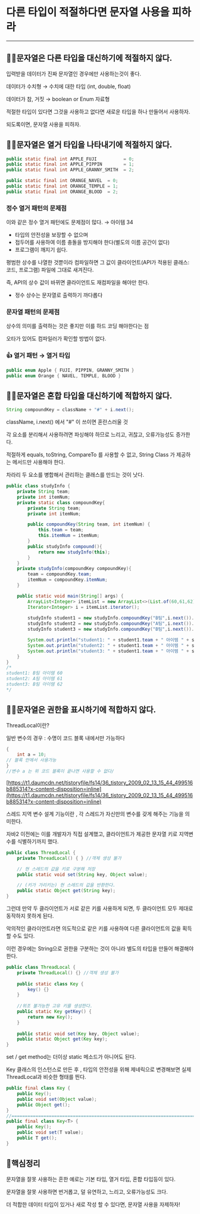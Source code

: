 # 다른 타입이 적절하다면 문자열 사용을 피하라

---

## 🙅‍♂️문자열은 다른 타입을 대신하기에 적절하지 않다.

입력받을 데이터가 진짜 문자열인 경우에만 사용하는것이 좋다.

데이터가 수치형 → 수치에 대한 타입 (int, double, float)

데이터가 참, 거짓 → boolean or Enum 자료형

적절한 타입이 있다면 그것을 사용하고 없다면 새로운 타입을 하나 만들어서 사용하자.

되도록이면, 문자열 사용을 피하자.

## 🙅‍♂️문자열은 열거 타입을 나타내기에 적절하지 않다.

```java
public static final int APPLE_FUJI          = 0;
public static final int APPLE_PIPPIN        = 1;
public static final int APPLE_GRANNY_SMITH  = 2;

public static final int ORANGE_NAVEL  = 0;
public static final int ORANGE_TEMPLE = 1;
public static final int ORANGE_BLOOD  = 2;
```

### 정수 열거 패턴의 문제점

이와 같은 정수 열거 패턴에도 문제점이 많다. → 아이템 34

- 타입의 안전성을 보장할 수 없으며
- 접두어를 사용하여 이름 충돌을 방지해야 한다(별도의 이름 공간이 없다)
- 프로그램이 깨지기 쉽다.

평범한 상수를 나열한 것뿐이라 컴파일하면 그 값이 클라이언트(API가 적용된 클래스: 코드, 프로그램) 파일에 그대로 새겨진다.

즉, API의 상수 값이 바뀌면 클라이언트도 재컴파일을 해야만 한다.

- 정수 상수는 문자열로 출력하기 까다롭다

### 문자열 패턴의 문제점

상수의 의미를 출력하는 것은 좋지만 이를 하드 코딩 해야한다는 점

오타가 있어도 컴파일러가 확인할 방법이 없다.

### 👍 열거 패턴 → 열거 타입

```java
public enum Apple { FUJI, PIPPIN, GRANNY_SMITH }
public enum Orange { NAVEL, TEMPLE, BLOOD }
```

## 🙅‍♂️문자열은 혼합 타입을 대신하기에 적합하지 않다.

```java
String compoundKey = className + "#" + i.next();
```

className, i.next() 에서 "#" 이 쓰이면 혼란스러울 것

각 요소를 분리해서 사용하려면 파싱해야 하므로 느리고, 귀찮고, 오류가능성도 증가한다.

적절하게 equals, toString, CompareTo 를 사용할 수 없고, String Class 가 제공하는 메서드만 사용해야 한다. 

차라리 두 요소를 병합해서 관리하는 클래스를 만드는 것이 낫다.

```java
public class studyInfo {
    private String team;
    private int itemNum;
    private static class compoundKey{
        private String team;
        private int itemNum;

        public compoundKey(String team, int itemNum) {
            this.team = team;
            this.itemNum = itemNum;
        }
        public studyInfo compound(){
            return new studyInfo(this);
        }
    }
    private studyInfo(compoundKey compoundKey){
        team = compoundKey.team;
        itemNum = compoundKey.itemNum;
    }

    public static void main(String[] args) {
        ArrayList<Integer> itemList = new ArrayList<>(List.of(60,61,62));
        Iterator<Integer> i = itemList.iterator();
        
        studyInfo student1 = new studyInfo.compoundKey("B팀",i.next()).compound();
        studyInfo student2 = new studyInfo.compoundKey("A팀",i.next()).compound();
        studyInfo student3 = new studyInfo.compoundKey("B팀",i.next()).compound();

        System.out.println("student1: " + student1.team + " 아이템 " + student1.itemNum);
        System.out.println("student2: " + student1.team + " 아이템 " + student2.itemNum);
        System.out.println("student3: " + student1.team + " 아이템 " + student3.itemNum);
    }
}
/*
student1: B팀 아이템 60
student2: A팀 아이템 61
student3: B팀 아이템 62
*/
```

## 🙅‍♂️문자열은 권한을 표시하기에 적합하지 않다.

ThreadLocal이란?

일반 변수의 경우 : 수명이 코드 블록 내에서만 가능하다

```java
{
	int a = 10;
// 블록 안에서 사용가능
}
//변수 a 는 위 코드 블록이 끝나면 사용할 수 없다/
```

[https://t1.daumcdn.net/tistoryfile/fs14/36_tistory_2009_02_13_15_44_499516b885314?x-content-disposition=inline](https://t1.daumcdn.net/tistoryfile/fs14/36_tistory_2009_02_13_15_44_499516b885314?x-content-disposition=inline)

스레드 지역 변수 설계 기능이란 , 각 스레드가 자신만의 변수를 갖게 해주는 기능을 의미한다.

자바2 이전에는 이를 개발자가 직접 설계했고, 클라이언트가 제공한 문자열 키로 지역변수를 식별하기까지 했다.

```java
public class ThreadLocal {
    private ThreadLocal() { } //객체 생성 불가

    // 현 스레드의 값을 키로 구분해 저장
    public static void set(String key, Object value);

    // (키가 가리키는) 현 스레드의 값을 반환한다.
    public static Object get(String key);
}
```

그런데 만약 두 클라이언트가 서로 같은 키를 사용하게 되면, 두 클라이언트 모두 제대로 동작하지 못하게 된다.

악의적인 클라이언트라면 의도적으로 같은 키를 사용하여 다른 클라이언트의 값을 획득할 수도 있다.

이런 경우에는 String으로 권한을 구분하는 것이 아니라 별도의 타입을 만들어 해결해야 한다.

```java
public class ThreadLocal {
    private ThreadLocal() {} //객체 생성 불가
    
    public static class Key {
        key() {}
    }
    
    //위조 불가능한 고유 키를 생성한다.
    public static Key getKey() {
		return new Key();
    }
    
    public static void set(Key key, Object value);
    public static Object get(Key key);
}
```

set / get method는 더이상 static 메소드가 아니어도 된다. 

Key 클래스의 인스턴스로 만든 후 , 타입의 안전성을 위해 제네릭으로 변경해보면 실제 ThreadLocal과 비슷한 형태를 띈다.

```java
public final class Key {
    public Key();
    public void set(Object value);
    public Object get();
}
//=============================================================================
public final class Key<T> {
    public Key();
    public void set(T value);
    public T get();
}

```

## 🎯핵심정리

문자열을 잘못 사용하는 흔한 예로는 기본 타입, 열거 타입, 혼합 타입등이 있다.

문자열을 잘못 사용하면 번거롭고, 덜 유연하고, 느리고, 오류가능성도 크다.

더 적합한 데이터 타입이 있거나 새로 작성 할 수 있다면, 문자열 사용을 자제하자!
